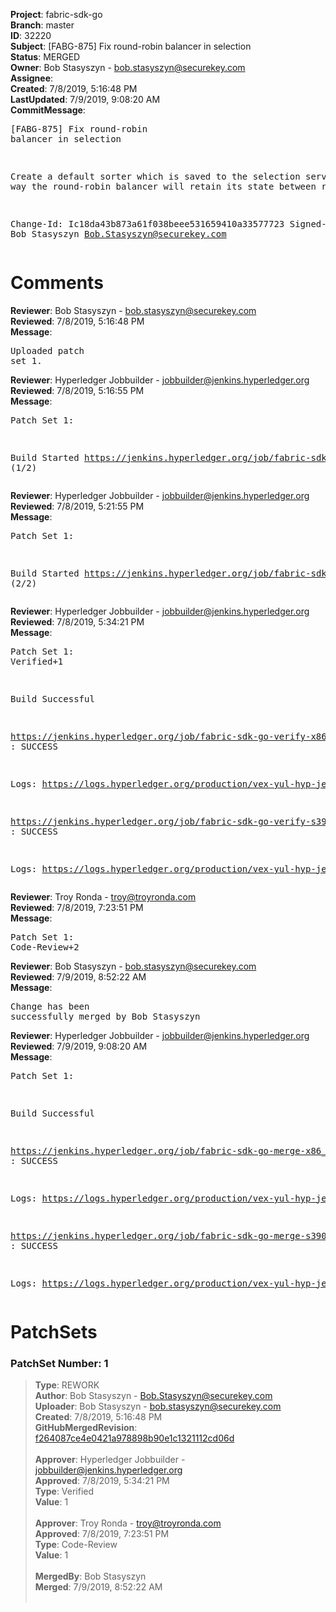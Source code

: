 <strong>Project</strong>: fabric-sdk-go<br><strong>Branch</strong>: master<br><strong>ID</strong>: 32220<br><strong>Subject</strong>: [FABG-875] Fix round-robin balancer in selection<br><strong>Status</strong>: MERGED<br><strong>Owner</strong>: Bob Stasyszyn - bob.stasyszyn@securekey.com<br><strong>Assignee</strong>:<br><strong>Created</strong>: 7/8/2019, 5:16:48 PM<br><strong>LastUpdated</strong>: 7/9/2019, 9:08:20 AM<br><strong>CommitMessage</strong>:<br><pre>[FABG-875] Fix round-robin balancer in selection

Create a default sorter which is saved to the selection service. This
way the round-robin balancer will retain its state between requests.

Change-Id: Ic18da43b873a61f038beee531659410a33577723
Signed-off-by: Bob Stasyszyn <Bob.Stasyszyn@securekey.com>
</pre><h1>Comments</h1><strong>Reviewer</strong>: Bob Stasyszyn - bob.stasyszyn@securekey.com<br><strong>Reviewed</strong>: 7/8/2019, 5:16:48 PM<br><strong>Message</strong>: <pre>Uploaded patch set 1.</pre><strong>Reviewer</strong>: Hyperledger Jobbuilder - jobbuilder@jenkins.hyperledger.org<br><strong>Reviewed</strong>: 7/8/2019, 5:16:55 PM<br><strong>Message</strong>: <pre>Patch Set 1:

Build Started https://jenkins.hyperledger.org/job/fabric-sdk-go-verify-s390x/223/ (1/2)</pre><strong>Reviewer</strong>: Hyperledger Jobbuilder - jobbuilder@jenkins.hyperledger.org<br><strong>Reviewed</strong>: 7/8/2019, 5:21:55 PM<br><strong>Message</strong>: <pre>Patch Set 1:

Build Started https://jenkins.hyperledger.org/job/fabric-sdk-go-verify-x86_64/159/ (2/2)</pre><strong>Reviewer</strong>: Hyperledger Jobbuilder - jobbuilder@jenkins.hyperledger.org<br><strong>Reviewed</strong>: 7/8/2019, 5:34:21 PM<br><strong>Message</strong>: <pre>Patch Set 1: Verified+1

Build Successful 

https://jenkins.hyperledger.org/job/fabric-sdk-go-verify-x86_64/159/ : SUCCESS

Logs: https://logs.hyperledger.org/production/vex-yul-hyp-jenkins-3/fabric-sdk-go-verify-x86_64/159

https://jenkins.hyperledger.org/job/fabric-sdk-go-verify-s390x/223/ : SUCCESS

Logs: https://logs.hyperledger.org/production/vex-yul-hyp-jenkins-3/fabric-sdk-go-verify-s390x/223</pre><strong>Reviewer</strong>: Troy Ronda - troy@troyronda.com<br><strong>Reviewed</strong>: 7/8/2019, 7:23:51 PM<br><strong>Message</strong>: <pre>Patch Set 1: Code-Review+2</pre><strong>Reviewer</strong>: Bob Stasyszyn - bob.stasyszyn@securekey.com<br><strong>Reviewed</strong>: 7/9/2019, 8:52:22 AM<br><strong>Message</strong>: <pre>Change has been successfully merged by Bob Stasyszyn</pre><strong>Reviewer</strong>: Hyperledger Jobbuilder - jobbuilder@jenkins.hyperledger.org<br><strong>Reviewed</strong>: 7/9/2019, 9:08:20 AM<br><strong>Message</strong>: <pre>Patch Set 1:

Build Successful 

https://jenkins.hyperledger.org/job/fabric-sdk-go-merge-x86_64/37/ : SUCCESS

Logs: https://logs.hyperledger.org/production/vex-yul-hyp-jenkins-3/fabric-sdk-go-merge-x86_64/37

https://jenkins.hyperledger.org/job/fabric-sdk-go-merge-s390x/37/ : SUCCESS

Logs: https://logs.hyperledger.org/production/vex-yul-hyp-jenkins-3/fabric-sdk-go-merge-s390x/37</pre><h1>PatchSets</h1><h3>PatchSet Number: 1</h3><blockquote><strong>Type</strong>: REWORK<br><strong>Author</strong>: Bob Stasyszyn - Bob.Stasyszyn@securekey.com<br><strong>Uploader</strong>: Bob Stasyszyn - bob.stasyszyn@securekey.com<br><strong>Created</strong>: 7/8/2019, 5:16:48 PM<br><strong>GitHubMergedRevision</strong>: [f264087ce4e0421a978898b90e1c1321112cd06d](https://github.com/hyperledger-gerrit-archive/fabric-sdk-go/commit/f264087ce4e0421a978898b90e1c1321112cd06d)<br><br><strong>Approver</strong>: Hyperledger Jobbuilder - jobbuilder@jenkins.hyperledger.org<br><strong>Approved</strong>: 7/8/2019, 5:34:21 PM<br><strong>Type</strong>: Verified<br><strong>Value</strong>: 1<br><br><strong>Approver</strong>: Troy Ronda - troy@troyronda.com<br><strong>Approved</strong>: 7/8/2019, 7:23:51 PM<br><strong>Type</strong>: Code-Review<br><strong>Value</strong>: 1<br><br><strong>MergedBy</strong>: Bob Stasyszyn<br><strong>Merged</strong>: 7/9/2019, 8:52:22 AM<br><br></blockquote>
